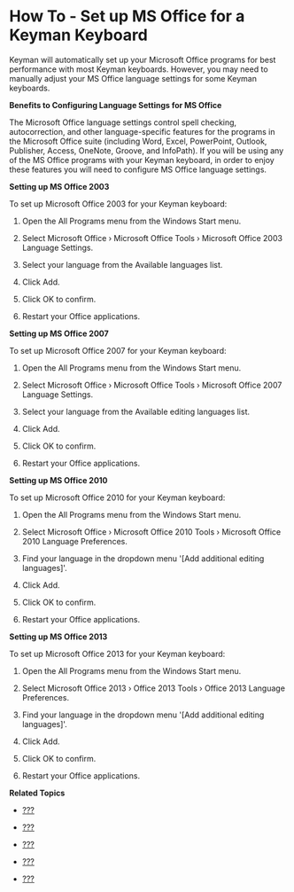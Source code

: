 # How To - Set up MS Office for a Keyman Keyboard

Keyman will automatically set up your Microsoft Office programs for best
performance with most Keyman keyboards. However, you may need to
manually adjust your MS Office language settings for some Keyman
keyboards.

**Benefits to Configuring Language Settings for MS Office**

The Microsoft Office language settings control spell checking,
autocorrection, and other language-specific features for the programs in
the Microsoft Office suite (including Word, Excel, PowerPoint, Outlook,
Publisher, Access, OneNote, Groove, and InfoPath). If you will be using
any of the MS Office programs with your Keyman keyboard, in order to
enjoy these features you will need to configure MS Office language
settings.

**Setting up MS Office 2003**

To set up Microsoft Office 2003 for your Keyman keyboard:

1.  Open the All Programs menu from the Windows Start menu.

2.  Select Microsoft Office › Microsoft Office Tools › Microsoft Office
    2003 Language Settings.

3.  Select your language from the Available languages list.

4.  Click Add.

5.  Click OK to confirm.

6.  Restart your Office applications.

**Setting up MS Office 2007**

To set up Microsoft Office 2007 for your Keyman keyboard:

1.  Open the All Programs menu from the Windows Start menu.

2.  Select Microsoft Office › Microsoft Office Tools › Microsoft Office
    2007 Language Settings.

3.  Select your language from the Available editing languages list.

4.  Click Add.

5.  Click OK to confirm.

6.  Restart your Office applications.

**Setting up MS Office 2010**

To set up Microsoft Office 2010 for your Keyman keyboard:

1.  Open the All Programs menu from the Windows Start menu.

2.  Select Microsoft Office › Microsoft Office 2010 Tools › Microsoft
    Office 2010 Language Preferences.

3.  Find your language in the dropdown menu '\[Add additional editing
    languages\]'.

4.  Click Add.

5.  Click OK to confirm.

6.  Restart your Office applications.

**Setting up MS Office 2013**

To set up Microsoft Office 2013 for your Keyman keyboard:

1.  Open the All Programs menu from the Windows Start menu.

2.  Select Microsoft Office 2013 › Office 2013 Tools › Office 2013
    Language Preferences.

3.  Find your language in the dropdown menu '\[Add additional editing
    languages\]'.

4.  Click Add.

5.  Click OK to confirm.

6.  Restart your Office applications.

**Related Topics**

-   [???](#start_download-install_keyboard)

-   [???](#start_configure_computer)

-   [???](#start_font)

-   [???](#start_rtl)

-   [???](#basic_enable_keyboard)
